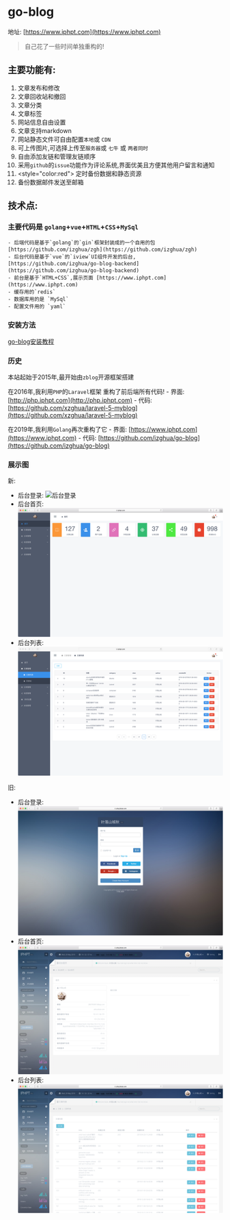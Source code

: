 # go-blog

地址: [https://www.iphpt.com](https://www.iphpt.com)

> 自己花了一些时间单独重构的!

## 主要功能有:

1. 文章发布和修改
2. 文章回收站和撤回
3. 文章分类
4. 文章标签
5. 网站信息自由设置
6. 文章支持markdown
7. 网站静态文件可自由配置`本地`或 `CDN`
8. 可上传图片,可选择上传至`服务器`或 `七牛` 或 `两者同时`
9. 自由添加友链和管理友链顺序
10. 采用`github`的`issue`功能作为评论系统,界面优美且方便其他用户留言和通知
11. <style="color:red"> 定时备份数据和静态资源</style>
12. 备份数据邮件发送至邮箱

## 技术点:

###  主要代码是 `golang`+`vue`+`HTML`+`CSS`+`MySql`
    - 后端代码是基于`golang`的`gin`框架封装成的一个自用的包  [https://github.com/izghua/zgh](https://github.com/izghua/zgh)
    - 后台代码是基于`vue`的`iview`UI组件开发的后台, [https://github.com/izghua/go-blog-backend](https://github.com/izghua/go-blog-backend)
    - 前台是基于`HTML+CSS`,展示页面 [https://www.iphpt.com](https://www.iphpt.com)
    - 缓存用的`redis`
    - 数据库用的是 `MySql`
    - 配置文件用的 `yaml`
    
### 安装方法

[go-blog安装教程](https://www.iphpt.com/detail/130)    

    
### 历史

本站起始于2015年,最开始由`zblog`开源框架搭建

在2016年,我利用`PHP`的`Laravel`框架 重构了前后端所有代码!
    - 界面: [http://php.iphpt.com](http://php.iphpt.com)
    - 代码: [https://github.com/xzghua/laravel-5-myblog](https://github.com/xzghua/laravel-5-myblog)

在2019年,我利用`Golang`再次重构了它
    - 界面: [https://www.iphpt.com](https://www.iphpt.com)
    - 代码: [https://github.com/izghua/go-blog](https://github.com/izghua/go-blog)

### 展示图        
 
新:
   - 后台登录: ![后台登录](./static/uploads/images/bc-login.png)
   - 后台首页: ![后台首页](./static/uploads/images/bc-home.png)
   - 后台列表: ![后台列表](./static/uploads/images/bc-post.png)

旧:
   - 后台登录: ![后台登录](./static/uploads/images/old-bc-login.png)
   - 后台首页: ![后台首页](./static/uploads/images/old-bc-home.png)
   - 后台列表: ![后台列表](./static/uploads/images/old-bc-post.png)



 
